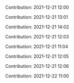 Contribution: 2021-12-21 12:00

Contribution: 2021-12-21 13:01

Contribution: 2021-12-21 14:02

Contribution: 2021-12-21 12:03

Contribution: 2021-12-21 11:04

Contribution: 2021-12-21 12:05

Contribution: 2021-12-21 12:06

Contribution: 2021-12-22 11:00

